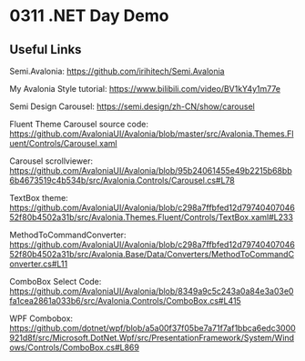 # 0311 .NET Day Demo

## Useful Links

Semi.Avalonia: https://github.com/irihitech/Semi.Avalonia

My Avalonia Style tutorial: https://www.bilibili.com/video/BV1kY4y1m77e

Semi Design Carousel: https://semi.design/zh-CN/show/carousel

Fluent Theme Carousel source code: https://github.com/AvaloniaUI/Avalonia/blob/master/src/Avalonia.Themes.Fluent/Controls/Carousel.xaml

Carousel scrollviewer: https://github.com/AvaloniaUI/Avalonia/blob/95b24061455e49b2215b68bb6b4673519c4b534b/src/Avalonia.Controls/Carousel.cs#L78

TextBox theme: https://github.com/AvaloniaUI/Avalonia/blob/c298a7ffbfed12d7974040704652f80b4502a31b/src/Avalonia.Themes.Fluent/Controls/TextBox.xaml#L233

MethodToCommandConverter: https://github.com/AvaloniaUI/Avalonia/blob/c298a7ffbfed12d7974040704652f80b4502a31b/src/Avalonia.Base/Data/Converters/MethodToCommandConverter.cs#L11

ComboBox Select Code: https://github.com/AvaloniaUI/Avalonia/blob/8349a9c5c243a0a84e3a03e0fa1cea2861a033b6/src/Avalonia.Controls/ComboBox.cs#L415

WPF Combobox: https://github.com/dotnet/wpf/blob/a5a00f37f05be7a71f7af1bbca6edc3000921d8f/src/Microsoft.DotNet.Wpf/src/PresentationFramework/System/Windows/Controls/ComboBox.cs#L869